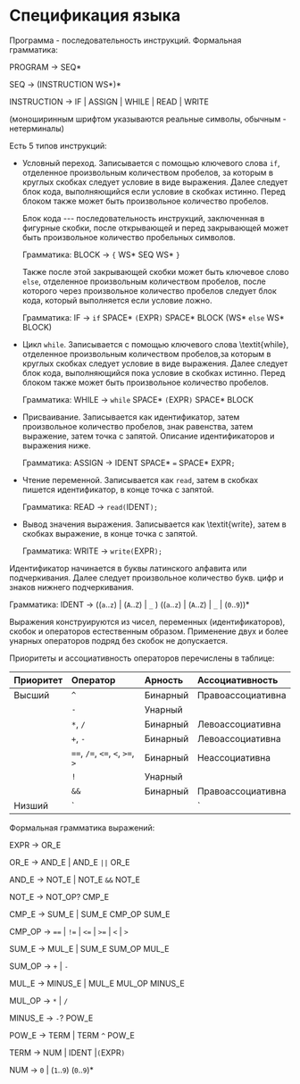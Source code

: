 # Спецификация языка

Программа - последовательность инструкций. Формальная грамматика:

PROGRAM -> SEQ*

SEQ -> (INSTRUCTION WS*)*

INSTRUCTION -> IF | ASSIGN | WHILE | READ | WRITE

(моноширинным шрифтом указываются реальные символы, обычным - нетерминалы)

Есть 5 типов инструкций:

- Условный переход. Записывается с помощью ключевого слова `if`, отделенное
  произвольным количеством пробелов, за которым в круглых
  скобках следует условие в виде выражения. Далее следует блок кода, выполняющийся если условие
  в скобках истинно. Перед блоком также может быть произвольное количество пробелов.

  Блок кода --- последовательность инструкций, заключенная в фигурные скобки, после
  открывающей и перед закрывающей может быть произвольное количество пробельных символов.

  Грамматика: BLOCK -> `{` WS* SEQ WS* `}`

  Также после этой закрывающей скобки может быть ключевое слово `else`, отделенное
  произвольным количеством пробелов, после которого через произвольное количество пробелов
  следует блок кода, который выполняется если условие ложно.

  Грамматика: IF -> `if` SPACE* `(`EXPR`)` SPACE* BLOCK (WS* `else` WS* BLOCK)

- Цикл `while`. Записывается с помощью ключевого слова \textit{while}, отделенное
  произвольным количеством пробелов,за которым в круглых
  скобках следует условие в виде выражения. Далее следует блок кода, выполняющийся пока условие
  в скобках истинно. Перед блоком также может быть произвольное количество пробелов.

  Грамматика: WHILE -> `while` SPACE* `(`EXPR`)` SPACE* BLOCK

- Присваивание. Записывается как идентификатор, затем произвольное количество пробелов, знак
  равенства, затем выражение, затем точка с запятой. Описание идентификаторов и выражения ниже.

  Грамматика: ASSIGN -> IDENT SPACE* `=` SPACE* EXPR`;`

- Чтение переменной. Записывается как `read`, затем в скобках пишется идентификатор, в
  конце точка с запятой.

  Грамматика: READ -> `read(`IDENT`);`

- Вывод значения выражения. Записывается как \textit{write}, затем в скобках выражение, в
  конце точка с запятой.

  Грамматика: WRITE -> `write(`EXPR`);`

Идентификатор начинается в буквы латинского алфавита или подчеркивания.
Далее следует произвольное количество букв. цифр и знаков нижнего подчеркивания.

Грамматика: IDENT -> ((`a`..`z`) | (`A`..`Z`) | `_` ) ((`a`..`z`) | (`A`..`Z`) | `_` | (`0`..`9`))*

Выражения конструируются из чисел, переменных (идентификаторов), скобок и операторов естественным образом. Применение двух и более унарных операторов подряд без скобок не допускается.

Приоритеты и ассоциативность операторов перечислены в таблице:

| Приоритет | Оператор                         | Арность  | Ассоциативность   |
| :-------- | :------------------------------- | :------- | :---------------- |
| Высший    | `^`                              | Бинарный | Правоассоциативна |
|           | `-`                              | Унарный  |                   |
|           | `*`, `/`                         | Бинарный | Левоассоциативна  |
|           | `+`, `-`                         | Бинарный | Левоассоциативна  |
|           | `==`, `/=`, `<=`, `<`, `>=`, `>` | Бинарный | Неассоциативна    |
|           | `!`                              | Унарный  |                   |
|           | `&&`                             | Бинарный | Правоассоциативна |
| Низший    | `||`                             | Бинарный | Правоассоциативна |

Формальная грамматика выражений:

EXPR -> OR_E

OR_E -> AND_E | AND_E `||` OR_E

AND_E -> NOT_E | NOT_E `&&` NOT_E

NOT_E -> NOT_OP? CMP_E

CMP_E -> SUM_E | SUM_E CMP_OP SUM_E

CMP_OP -> `==` | `!=` | `<=` | `>=` | `<` | `>`

SUM_E -> MUL_E | SUM_E SUM_OP MUL_E

SUM_OP -> `+` | `-`

MUL_E -> MINUS_E | MUL_E MUL_OP MINUS_E

MUL_OP -> `*` | `/`

MINUS_E -> `-`? POW_E

POW_E -> TERM | TERM `^` POW_E

TERM -> NUM | IDENT |`(`EXPR`)`

NUM -> `0` | (`1`..`9`) (`0`..`9`)*
